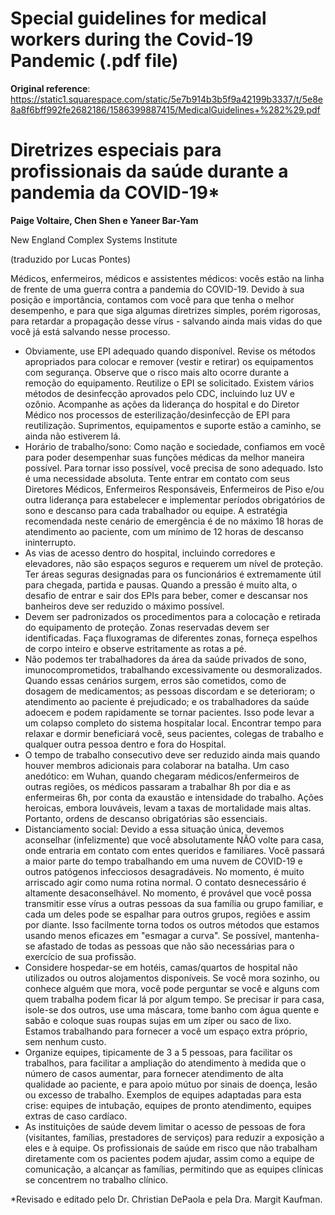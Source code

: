 # Special guidelines for medical workers during the Covid-19 Pandemic (.pdf file)
**Original reference**: https://static1.squarespace.com/static/5e7b914b3b5f9a42199b3337/t/5e8e8a8f6bff992fe2682186/1586399887415/MedicalGuidelines+%282%29.pdf

# Diretrizes especiais para profissionais da saúde durante a pandemia da COVID-19*

**Paige Voltaire, Chen Shen e Yaneer Bar-Yam**

New England Complex Systems Institute

(traduzido por Lucas Pontes)

Médicos, enfermeiros, médicos e assistentes médicos: vocês estão na linha de frente de uma guerra contra a pandemia do COVID-19. Devido à sua posição e importância, contamos com você para que tenha o melhor desempenho, e para que siga algumas diretrizes simples, porém rigorosas, para retardar a propagação desse vírus - salvando ainda mais vidas do que você já está salvando nesse processo.

* Obviamente, use EPI adequado quando disponível. Revise os métodos apropriados para colocar e remover (vestir e retirar) os equipamentos com segurança. Observe que o risco mais alto ocorre durante a remoção do equipamento. Reutilize o EPI se solicitado. Existem vários métodos de desinfecção aprovados pelo CDC, incluindo luz UV e ozônio.  Acompanhe as ações da liderança do hospital e do Diretor Médico nos processos de esterilização/desinfecção de EPI para reutilização. Suprimentos, equipamentos e suporte estão a caminho, se ainda não estiverem lá.
* Horário de trabalho/sono: Como nação e sociedade, confiamos em você para poder desempenhar suas funções médicas da melhor maneira possível. Para tornar isso possível, você precisa de sono adequado. Isto é uma necessidade absoluta. Tente entrar em contato com seus Diretores Médicos, Enfermeiros Responsáveis, Enfermeiros de Piso e/ou outra liderança para estabelecer e implementar períodos obrigatórios de sono e descanso para cada trabalhador ou equipe. A estratégia recomendada neste cenário de emergência é de no máximo 18 horas de atendimento ao paciente, com um mínimo de 12 horas de descanso ininterrupto.
* As vias de acesso dentro do hospital, incluindo corredores e elevadores, não são espaços seguros e requerem um nível de proteção. Ter áreas seguras designadas para os funcionários é extremamente útil para chegada, partida e pausas. Quando a pressão é muito alta, o desafio de entrar e sair dos EPIs para beber, comer e descansar nos banheiros deve ser reduzido o máximo possível.
* Devem ser padronizados os procedimentos para a colocação e retirada do equipamento de proteção. Zonas reservadas devem ser identificadas. Faça fluxogramas de diferentes zonas, forneça espelhos de corpo inteiro e observe estritamente as rotas a pé.
* Não podemos ter trabalhadores da área da saúde privados de sono, imunocomprometidos, trabalhando excessivamente ou desmoralizados. Quando essas cenários surgem, erros são cometidos, como de dosagem de medicamentos; as pessoas discordam e se deterioram; o atendimento ao paciente é prejudicado; e os trabalhadores da saúde adoecem e podem rapidamente se tornar pacientes. Isso pode levar a um colapso completo do sistema hospitalar local. Encontrar tempo para relaxar e dormir beneficiará você, seus pacientes, colegas de trabalho e qualquer outra pessoa dentro e fora do Hospital.
* O tempo de trabalho consecutivo deve ser reduzido ainda mais quando houver membros adicionais para colaborar na batalha. Um caso anedótico: em Wuhan, quando chegaram médicos/enfermeiros de outras regiões, os médicos passaram a trabalhar 8h por dia e as enfermeiras 6h, por conta da exaustão e intensidade do trabalho. Ações heroicas, embora louváveis, levam a taxas de mortalidade mais altas. Portanto, ordens de descanso obrigatórias são essenciais.
* Distanciamento social: Devido a essa situação única, devemos aconselhar (infelizmente) que você absolutamente NÃO volte para casa, onde entraria em contato com entes queridos e familiares. Você passará a maior parte do tempo trabalhando em uma nuvem de COVID-19 e outros patógenos infecciosos desagradáveis. No momento, é muito arriscado agir como numa rotina normal. O contato desnecessário é altamente desaconselhável. No momento, é provável que você possa transmitir esse vírus a outras pessoas da sua família ou grupo familiar, e cada um deles pode se espalhar para outros grupos, regiões e assim por diante. Isso facilmente torna todos os outros métodos que estamos usando menos eficazes em "esmagar a curva". Se possível, mantenha-se afastado de todas as pessoas que não são necessárias para o exercício de sua profissão.
* Considere hospedar-se em hotéis, camas/quartos de hospital não utilizados ou outros alojamentos disponíveis. Se você mora sozinho, ou conhece alguém que mora, você pode perguntar se você e alguns com quem trabalha podem ficar lá por algum tempo. Se precisar ir para casa, isole-se dos outros, use uma máscara, tome banho com água quente e sabão e coloque suas roupas sujas em um zíper ou saco de lixo. Estamos trabalhando para fornecer a você um espaço extra próprio, sem nenhum custo.
* Organize equipes, tipicamente de 3 a 5 pessoas, para facilitar os trabalhos, para facilitar a ampliação do atendimento à medida que o número de casos aumentar, para fornecer atendimento de alta qualidade ao paciente, e para apoio mútuo por sinais de doença, lesão ou excesso de trabalho. Exemplos de equipes adaptadas para esta crise: equipes de intubação, equipes de pronto atendimento, equipes extras de caso cardíaco.
* As instituições de saúde devem limitar o acesso de pessoas de fora (visitantes, famílias, prestadores de serviços) para reduzir a exposição a eles e à equipe. Os profissionais de saúde em risco que não trabalham diretamente com os pacientes podem ajudar, assim como a equipe de comunicação, a alcançar as famílias, permitindo que as equipes clínicas se concentrem no trabalho clínico.

*Revisado e editado pelo Dr. Christian DePaola e pela Dra. Margit Kaufman.
